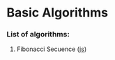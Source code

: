 # Basic Algorithms

### List of algorithms:
1. Fibonacci Secuence ([js](https://github.com/xenon4er/basic-algorithms/js/fibonacci-sequence.js))